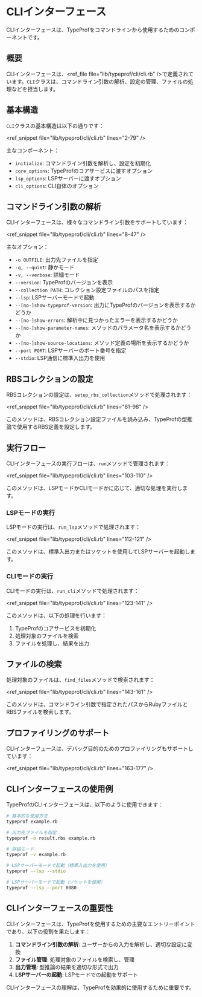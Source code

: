 # CLIインターフェース

CLIインターフェースは、TypeProfをコマンドラインから使用するためのコンポーネントです。

## 概要

CLIインターフェースは、<ref_file file="lib/typeprof/cli/cli.rb" />で定義されています。`CLI`クラスは、コマンドライン引数の解析、設定の管理、ファイルの処理などを担当します。

## 基本構造

`CLI`クラスの基本構造は以下の通りです：

<ref_snippet file="lib/typeprof/cli/cli.rb" lines="2-79" />

主なコンポーネント：
- `initialize`: コマンドライン引数を解析し、設定を初期化
- `core_options`: TypeProfのコアサービスに渡すオプション
- `lsp_options`: LSPサーバーに渡すオプション
- `cli_options`: CLI自体のオプション

## コマンドライン引数の解析

CLIインターフェースは、様々なコマンドライン引数をサポートしています：

<ref_snippet file="lib/typeprof/cli/cli.rb" lines="8-47" />

主なオプション：
- `-o OUTFILE`: 出力先ファイルを指定
- `-q, --quiet`: 静かモード
- `-v, --verbose`: 詳細モード
- `--version`: TypeProfのバージョンを表示
- `--collection PATH`: コレクション設定ファイルのパスを指定
- `--lsp`: LSPサーバーモードで起動
- `--[no-]show-typeprof-version`: 出力にTypeProfのバージョンを表示するかどうか
- `--[no-]show-errors`: 解析中に見つかったエラーを表示するかどうか
- `--[no-]show-parameter-names`: メソッドのパラメータ名を表示するかどうか
- `--[no-]show-source-locations`: メソッド定義の場所を表示するかどうか
- `--port PORT`: LSPサーバーのポート番号を指定
- `--stdio`: LSP通信に標準入出力を使用

## RBSコレクションの設定

RBSコレクションの設定は、`setup_rbs_collection`メソッドで処理されます：

<ref_snippet file="lib/typeprof/cli/cli.rb" lines="81-98" />

このメソッドは、RBSコレクション設定ファイルを読み込み、TypeProfの型推論で使用するRBS定義を設定します。

## 実行フロー

CLIインターフェースの実行フローは、`run`メソッドで管理されます：

<ref_snippet file="lib/typeprof/cli/cli.rb" lines="103-110" />

このメソッドは、LSPモードかCLIモードかに応じて、適切な処理を実行します。

### LSPモードの実行

LSPモードの実行は、`run_lsp`メソッドで処理されます：

<ref_snippet file="lib/typeprof/cli/cli.rb" lines="112-121" />

このメソッドは、標準入出力またはソケットを使用してLSPサーバーを起動します。

### CLIモードの実行

CLIモードの実行は、`run_cli`メソッドで処理されます：

<ref_snippet file="lib/typeprof/cli/cli.rb" lines="123-141" />

このメソッドは、以下の処理を行います：
1. TypeProfのコアサービスを初期化
2. 処理対象のファイルを検索
3. ファイルを処理し、結果を出力

## ファイルの検索

処理対象のファイルは、`find_files`メソッドで検索されます：

<ref_snippet file="lib/typeprof/cli/cli.rb" lines="143-161" />

このメソッドは、コマンドライン引数で指定されたパスからRubyファイルとRBSファイルを検索します。

## プロファイリングのサポート

CLIインターフェースは、デバッグ目的のためのプロファイリングもサポートしています：

<ref_snippet file="lib/typeprof/cli/cli.rb" lines="163-177" />

## CLIインターフェースの使用例

TypeProfのCLIインターフェースは、以下のように使用できます：

```bash
# 基本的な使用方法
typeprof example.rb

# 出力先ファイルを指定
typeprof -o result.rbs example.rb

# 詳細モード
typeprof -v example.rb

# LSPサーバーモードで起動（標準入出力を使用）
typeprof --lsp --stdio

# LSPサーバーモードで起動（ソケットを使用）
typeprof --lsp --port 8080
```

## CLIインターフェースの重要性

CLIインターフェースは、TypeProfを使用するための主要なエントリーポイントであり、以下の役割を果たします：

1. **コマンドライン引数の解析**: ユーザーからの入力を解析し、適切な設定に変換
2. **ファイル管理**: 処理対象のファイルを検索し、管理
3. **出力管理**: 型推論の結果を適切な形式で出力
4. **LSPサーバーの起動**: LSPモードでの起動をサポート

CLIインターフェースの理解は、TypeProfを効果的に使用するために重要です。
